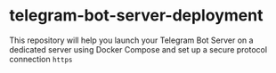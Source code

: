 # telegram-bot-server-deployment

This repository will help you launch your Telegram Bot Server on a dedicated server using Docker Compose and set up a secure protocol connection `https`
